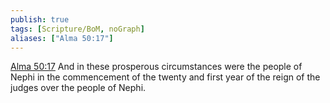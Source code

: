 ```yaml
---
publish: true
tags: [Scripture/BoM, noGraph]
aliases: ["Alma 50:17"]
---
```

[Alma 50:17](https://churchofjesuschrist.org/study/scriptures/bofm/alma/50?lang=eng&id=p17#p17) And in these prosperous circumstances were the people of Nephi in the commencement of the twenty and first year of the reign of the judges over the people of Nephi.
